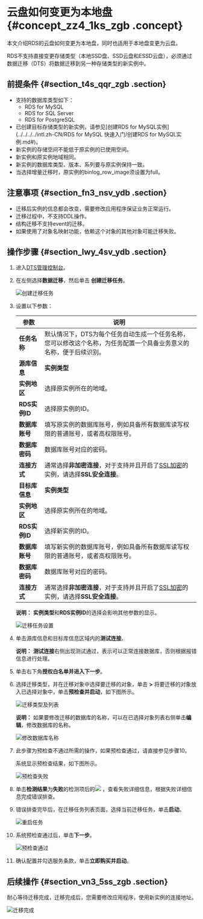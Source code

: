 # 云盘如何变更为本地盘 {#concept_zz4_1ks_zgb .concept}

本文介绍RDS的云盘如何变更为本地盘，同时也适用于本地盘变更为云盘。

RDS不支持直接变更存储类型（本地SSD盘、SSD云盘和ESSD云盘），必须通过数据迁移（DTS）将数据迁移到另一种存储类型的新实例中。

## 前提条件 {#section_t4s_qqr_zgb .section}

-   支持的数据库类型如下：
    -   RDS for MySQL
    -   RDS for SQL Server
    -   RDS for PostgreSQL
-   已创建目标存储类型的新实例，请参见[创建RDS for MySQL实例](../../../../intl.zh-CN/RDS for MySQL 快速入门/创建RDS for MySQL实例.md#)。
-   新实例的存储空间不能低于原实例的已使用空间。
-   新实例和原实例地域相同。
-   新实例的数据库类型、版本、系列要与原实例保持一致。
-   当选择增量迁移时，原实例的binlog\_row\_image须设置为full。

## 注意事项 {#section_fn3_nsv_ydb .section}

-   迁移后实例的信息都会改变，需要修改应用程序保证业务正常运行。
-   迁移过程中，不支持DDL操作。
-   结构迁移不支持event的迁移。
-   如果使用了对象名映射功能，依赖这个对象的其他对象可能迁移失败。

## 操作步骤 {#section_lwy_4sv_ydb .section}

1.  进入[DTS管理控制台](http://dts.console.aliyun.com/)。
2.  在左侧选择**数据迁移**，然后单击 **创建迁移任务**。

    ![创建迁移任务](http://static-aliyun-doc.oss-cn-hangzhou.aliyuncs.com/assets/img/135620/156895042240136_zh-CN.png)

3.  设置以下参数：

    |参数|说明|
    |--|--|
    |**任务名称**|默认情况下，DTS为每个任务自动生成一个任务名称，您可以修改这个名称，为任务配置一个具备业务意义的名称，便于后续识别。|
    |**源库信息**|**实例类型**|选择**RDS实例**。|
    |**实例地区**|选择原实例所在的地域。|
    |**RDS实例ID**|选择原实例的ID。|
    |**数据库账号**|填写原实例的数据库账号，例如具备所有数据库读写权限的普通账号，或者高权限账号。|
    |**数据库密码**|数据库账号对应的密码。|
    |**连接方式**|通常选择**非加密连接**，对于支持并且开启了[SSL加密](../../../../intl.zh-CN/用户指南/数据安全性/设置SSL加密.md#)的实例，请选择**SSL安全连接**。|
    |**目标库信息**|**实例类型**|选择**RDS实例**。|
    |**实例地区**|选择原实例所在的地域。|
    |**RDS实例ID**|选择新实例的ID。|
    |**数据库账号**|填写新实例的数据库账号，例如具备所有数据库读写权限的普通账号，或者高权限账号。|
    |**数据库密码**|数据库账号对应的密码。|
    |**连接方式**|通常选择**非加密连接**，对于支持并且开启了[SSL加密](../../../../intl.zh-CN/用户指南/数据安全性/设置SSL加密.md#)的实例，请选择**SSL安全连接**。|

    **说明：** **实例类型**和**RDS实例ID**的选择会影响其他参数的显示。

    ![迁移任务设置](http://static-aliyun-doc.oss-cn-hangzhou.aliyuncs.com/assets/img/135620/156895042340108_zh-CN.png)

4.  单击源库信息和目标库信息区域内的**测试连接**。

    **说明：** **测试连接**右侧出现测试通过，表示可以正常连接数据库，否则根据报错信息进行处理。

5.  单击右下角**授权白名单并进入下一步**。
6.  选择迁移类型，并在迁移对象中选择要迁移的对象，单击 **\>** 将要迁移的对象放入已选择对象中，单击**预检查并启动**，如下图所示。

    ![迁移类型及列表](http://static-aliyun-doc.oss-cn-hangzhou.aliyuncs.com/assets/img/135620/156895042640110_zh-CN.png)

    **说明：** 如果要修改迁移的数据库的名称，可以在已选择对象列表右侧单击**编辑**，修改数据库的名称。

    ![修改数据库名称](http://static-aliyun-doc.oss-cn-hangzhou.aliyuncs.com/assets/img/135620/156895042740111_zh-CN.png)

7.  此步骤为预检查不通过所需的操作，如果预检查通过，请直接参见步骤10。

    系统显示预检查结果，如下图所示。

    ![预检查失败](http://static-aliyun-doc.oss-cn-hangzhou.aliyuncs.com/assets/img/135620/156895042740132_zh-CN.png)

8.  单击**检测结果**为**失败**的检测项后的![](http://static-aliyun-doc.oss-cn-hangzhou.aliyuncs.com/assets/img/135620/156895042840130_zh-CN.png) ，查看失败详细信息，根据失败详细信息完成错误排查。
9.  错误排查完毕后，在迁移任务列表页面，选择当前迁移任务，单击**启动**。

    ![重启任务](http://static-aliyun-doc.oss-cn-hangzhou.aliyuncs.com/assets/img/135620/156895042840134_zh-CN.png)

10. 系统预检查通过后，单击**下一步**。

    ![预检查通过](http://static-aliyun-doc.oss-cn-hangzhou.aliyuncs.com/assets/img/135620/156895042940131_zh-CN.png)

11. 确认配置并勾选服务条款，单击**立即购买并启动**。

## 后续操作 {#section_vn3_5ss_zgb .section}

耐心等待迁移完成，迁移完成后，您需要修改应用程序，使用新实例的连接地址。

![迁移完成](http://static-aliyun-doc.oss-cn-hangzhou.aliyuncs.com/assets/img/135620/156895043040140_zh-CN.png)


